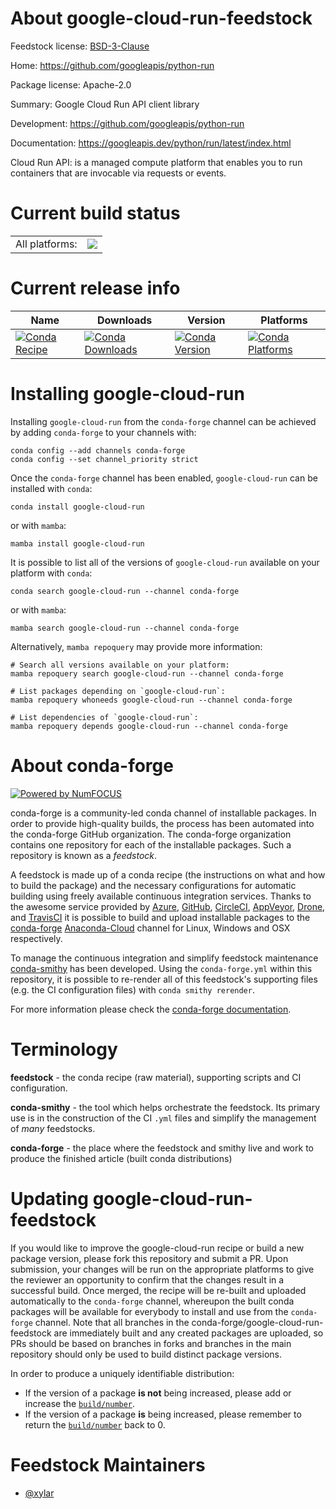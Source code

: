 About google-cloud-run-feedstock
================================

Feedstock license: [BSD-3-Clause](https://github.com/conda-forge/google-cloud-run-feedstock/blob/main/LICENSE.txt)

Home: https://github.com/googleapis/python-run

Package license: Apache-2.0

Summary: Google Cloud Run API client library

Development: https://github.com/googleapis/python-run

Documentation: https://googleapis.dev/python/run/latest/index.html

Cloud Run API: is a managed compute platform that enables you to run
containers that are invocable via requests or events.


Current build status
====================


<table><tr><td>All platforms:</td>
    <td>
      <a href="https://dev.azure.com/conda-forge/feedstock-builds/_build/latest?definitionId=20228&branchName=main">
        <img src="https://dev.azure.com/conda-forge/feedstock-builds/_apis/build/status/google-cloud-run-feedstock?branchName=main">
      </a>
    </td>
  </tr>
</table>

Current release info
====================

| Name | Downloads | Version | Platforms |
| --- | --- | --- | --- |
| [![Conda Recipe](https://img.shields.io/badge/recipe-google--cloud--run-green.svg)](https://anaconda.org/conda-forge/google-cloud-run) | [![Conda Downloads](https://img.shields.io/conda/dn/conda-forge/google-cloud-run.svg)](https://anaconda.org/conda-forge/google-cloud-run) | [![Conda Version](https://img.shields.io/conda/vn/conda-forge/google-cloud-run.svg)](https://anaconda.org/conda-forge/google-cloud-run) | [![Conda Platforms](https://img.shields.io/conda/pn/conda-forge/google-cloud-run.svg)](https://anaconda.org/conda-forge/google-cloud-run) |

Installing google-cloud-run
===========================

Installing `google-cloud-run` from the `conda-forge` channel can be achieved by adding `conda-forge` to your channels with:

```
conda config --add channels conda-forge
conda config --set channel_priority strict
```

Once the `conda-forge` channel has been enabled, `google-cloud-run` can be installed with `conda`:

```
conda install google-cloud-run
```

or with `mamba`:

```
mamba install google-cloud-run
```

It is possible to list all of the versions of `google-cloud-run` available on your platform with `conda`:

```
conda search google-cloud-run --channel conda-forge
```

or with `mamba`:

```
mamba search google-cloud-run --channel conda-forge
```

Alternatively, `mamba repoquery` may provide more information:

```
# Search all versions available on your platform:
mamba repoquery search google-cloud-run --channel conda-forge

# List packages depending on `google-cloud-run`:
mamba repoquery whoneeds google-cloud-run --channel conda-forge

# List dependencies of `google-cloud-run`:
mamba repoquery depends google-cloud-run --channel conda-forge
```


About conda-forge
=================

[![Powered by
NumFOCUS](https://img.shields.io/badge/powered%20by-NumFOCUS-orange.svg?style=flat&colorA=E1523D&colorB=007D8A)](https://numfocus.org)

conda-forge is a community-led conda channel of installable packages.
In order to provide high-quality builds, the process has been automated into the
conda-forge GitHub organization. The conda-forge organization contains one repository
for each of the installable packages. Such a repository is known as a *feedstock*.

A feedstock is made up of a conda recipe (the instructions on what and how to build
the package) and the necessary configurations for automatic building using freely
available continuous integration services. Thanks to the awesome service provided by
[Azure](https://azure.microsoft.com/en-us/services/devops/), [GitHub](https://github.com/),
[CircleCI](https://circleci.com/), [AppVeyor](https://www.appveyor.com/),
[Drone](https://cloud.drone.io/welcome), and [TravisCI](https://travis-ci.com/)
it is possible to build and upload installable packages to the
[conda-forge](https://anaconda.org/conda-forge) [Anaconda-Cloud](https://anaconda.org/)
channel for Linux, Windows and OSX respectively.

To manage the continuous integration and simplify feedstock maintenance
[conda-smithy](https://github.com/conda-forge/conda-smithy) has been developed.
Using the ``conda-forge.yml`` within this repository, it is possible to re-render all of
this feedstock's supporting files (e.g. the CI configuration files) with ``conda smithy rerender``.

For more information please check the [conda-forge documentation](https://conda-forge.org/docs/).

Terminology
===========

**feedstock** - the conda recipe (raw material), supporting scripts and CI configuration.

**conda-smithy** - the tool which helps orchestrate the feedstock.
                   Its primary use is in the construction of the CI ``.yml`` files
                   and simplify the management of *many* feedstocks.

**conda-forge** - the place where the feedstock and smithy live and work to
                  produce the finished article (built conda distributions)


Updating google-cloud-run-feedstock
===================================

If you would like to improve the google-cloud-run recipe or build a new
package version, please fork this repository and submit a PR. Upon submission,
your changes will be run on the appropriate platforms to give the reviewer an
opportunity to confirm that the changes result in a successful build. Once
merged, the recipe will be re-built and uploaded automatically to the
`conda-forge` channel, whereupon the built conda packages will be available for
everybody to install and use from the `conda-forge` channel.
Note that all branches in the conda-forge/google-cloud-run-feedstock are
immediately built and any created packages are uploaded, so PRs should be based
on branches in forks and branches in the main repository should only be used to
build distinct package versions.

In order to produce a uniquely identifiable distribution:
 * If the version of a package **is not** being increased, please add or increase
   the [``build/number``](https://docs.conda.io/projects/conda-build/en/latest/resources/define-metadata.html#build-number-and-string).
 * If the version of a package **is** being increased, please remember to return
   the [``build/number``](https://docs.conda.io/projects/conda-build/en/latest/resources/define-metadata.html#build-number-and-string)
   back to 0.

Feedstock Maintainers
=====================

* [@xylar](https://github.com/xylar/)

